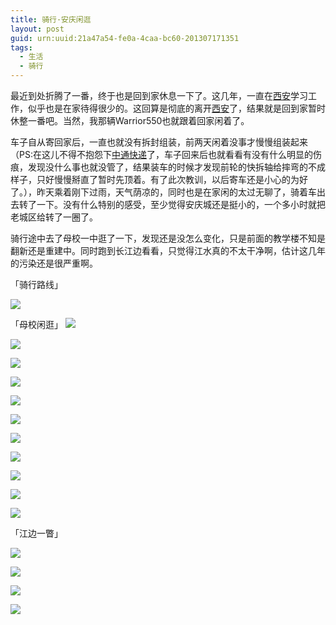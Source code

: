 ```yaml
---
title: 骑行·安庆闲逛
layout: post
guid: urn:uuid:21a47a54-fe0a-4caa-bc60-201307171351
tags:
  - 生活
  - 骑行
---
```


最近到处折腾了一番，终于也是回到家休息一下了。这几年，一直在[西安][1]学习工作，似乎也是在家待得很少的。这回算是彻底的离开[西安][1]了，结果就是回到家暂时休整一番吧。当然，我那辆Warrior550也就跟着回家闲着了。

车子自从寄回家后，一直也就没有拆封组装，前两天闲着没事才慢慢组装起来（PS:在这儿不得不抱怨下[中通快递][2]了，车子回来后也就看看有没有什么明显的伤痕，发现没什么事也就没管了，结果装车的时候才发现前轮的快拆轴给摔弯的不成样子，只好慢慢掰直了暂时先顶着。有了此次教训，以后寄车还是小心的为好了。），昨天乘着刚下过雨，天气荫凉的，同时也是在家闲的太过无聊了，骑着车出去转了一下。没有什么特别的感受，至少觉得安庆城还是挺小的，一个多小时就把老城区给转了一圈了。

骑行途中去了母校一中逛了一下，发现还是没怎么变化，只是前面的教学楼不知是翻新还是重建中。同时跑到长江边看看，只觉得江水真的不太干净啊，估计这几年的污染还是很严重啊。

「骑行路线」

<span class="img-800">![](/media/files/2013/07/17/biking-line.png)</span>

「母校闲逛」
<span class="img-800">![](/media/files/2013/07/17/biking-school-1.jpg)</span>

<span class="img-800">![](/media/files/2013/07/17/biking-school-2.jpg)</span>

<span class="img-800">![](/media/files/2013/07/17/biking-school-3.jpg)</span>

<span class="img-800">![](/media/files/2013/07/17/biking-school-4.jpg)</span>

<span class="img-800">![](/media/files/2013/07/17/biking-school-5.jpg)</span>

<span class="img-800">![](/media/files/2013/07/17/biking-school-6.jpg)</span>

<span class="img-800">![](/media/files/2013/07/17/biking-school-7.jpg)</span>

<span class="img-800">![](/media/files/2013/07/17/biking-school-8.jpg)</span>

<span class="img-800">![](/media/files/2013/07/17/biking-school-9.jpg)</span>

<span class="img-800">![](/media/files/2013/07/17/biking-school-10.jpg)</span>

<span class="img-800">![](/media/files/2013/07/17/biking-school-11.jpg)</span>

「江边一瞥」

<span class="img-800">![](/media/files/2013/07/17/biking-changjiang-1.jpg)</span>

<span class="img-800">![](/media/files/2013/07/17/biking-changjiang-2.jpg)</span>

<span class="img-800">![](/media/files/2013/07/17/biking-changjiang-3.jpg)</span>

<span class="img-800">![](/media/files/2013/07/17/biking-changjiang-4.jpg)</span>


[1]:http://weibo.com/inxian
[2]:http://www.zto.cn